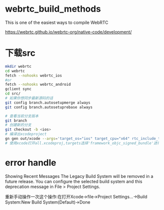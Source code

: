# webrtc_build_methods
This is one of the easiest ways to compile WebRTC

https://webrtc.github.io/webrtc-org/native-code/development/

# 下载src
```sh
mkdir webrtc
cd webrtc
fetch --nohooks webrtc_ios
#or
fetch --nohooks webrtc_android
gclient sync
cd src/
# 如果你想同步最新源码的话
git config branch.autosetupmerge always
git config branch.autosetuprebase always

# 查看当前分支版本
git branch
# 创建新的分支
git checkout -b <ios>
# 编译出xcodeproject
gn gen out/xcode --args='target_os="ios" target_cpu="x64" rtc_include_tests=false ios_enable_code_signing=false' --ide=xcode
# 使用xcode打开all.xcodeproj,targets选择'framework_objc_signed_bundle'进行编译运行。如果成功在`out/xcode`目录会得到WebRTC.framework动态库

```
# error handle
Showing Recent Messages
The Legacy Build System will be removed in a future release. You can configure the selected build system and this deprecation message in File > Project Settings.


重新手动操作一次这个操作:在打开Xcode->file->Project Settings...->Build System:New Build System(Default)->Done
